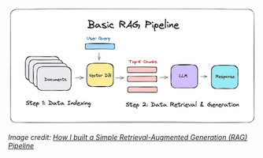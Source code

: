 ![RAG Architecture](assets/RAG.webp)

*Image credit: [How I built a Simple Retrieval-Augmented Generation (RAG) Pipeline
](https://medium.com/@drjulija/what-is-retrieval-augmented-generation-rag-938e4f6e03d1)*
